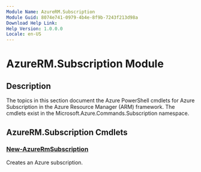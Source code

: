 ```yaml
---
Module Name: AzureRM.Subscription
Module Guid: 8074e741-0979-4b4e-8f9b-7243f213d98a
Download Help Link: 
Help Version: 1.0.0.0
Locale: en-US
---
```


# AzureRM.Subscription Module
## Description
The topics in this section document the Azure PowerShell cmdlets for Azure Subscription in the Azure Resource Manager (ARM) framework. The cmdlets exist in the Microsoft.Azure.Commands.Subscription namespace.

## AzureRM.Subscription Cmdlets
### [New-AzureRmSubscription](New-AzureRmSubscription.md)
Creates an Azure subscription.

